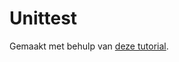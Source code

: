 # Unittest
Gemaakt met behulp van [deze tutorial](https://laracasts.com/series/php-testing-jargon/episodes/2).